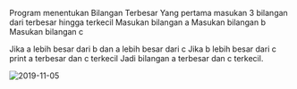 Program menentukan Bilangan Terbesar
Yang pertama masukan 3 bilangan dari terbesar hingga terkecil
Masukan bilangan a
Masukan bilangan b
Masukan bilangan c

Jika a lebih besar dari b dan a lebih besar dari c
Jika b lebih besar dari c
    print a terbesar dan c terkecil
Jadi bilangan a terbesar dan c terkecil.

![2019-11-05](https://user-images.githubusercontent.com/57079848/68188618-229b4580-ffdc-11e9-9403-98ca1a2c7f5c.png)
